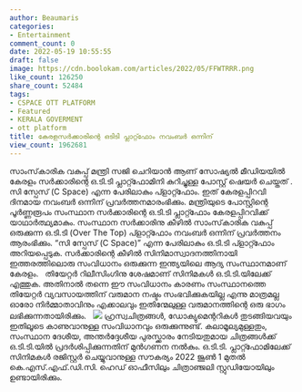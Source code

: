 ```yaml
---
author: Beaumaris
categories:
- Entertainment
comment_count: 0
date: 2022-05-19 10:55:55
draft: false
image: https://cdn.boolokam.com/articles/2022/05/FFWTRRR.png
like_count: 126250
share_count: 52484
tags:
- CSPACE OTT PLATFORM
- Featured
- KERALA GOVERMENT
- ott platform
title: കേരളസർക്കാരിന്റെ ഒടിടി പ്ലാറ്റ്ഫോം നവംബർ ഒന്നിന്
view_count: 1962681
---
```


സാംസ്‌കാരിക വകുപ്പ് മന്ത്രി സജി ചെറിയാൻ ആണ് സോഷ്യൽ മീഡിയയിൽ കേരളം സർക്കാരിന്റെ ഒ.ടി.ടി പ്ലാറ്റ്ഫോമിനി കുറിച്ചുള്ള പോസ്റ്റ് ഷെയർ ചെയ്തത് . സി സ്പേസ് (C Space) എന്ന പേരിലാകും പ്ളാറ്റ്ഫോം. ഇത് കേരളപ്പിറവി ദിനമായ നവംബർ ഒന്നിന് പ്രവർത്തനമാരംഭിക്കും. മന്ത്രിയുടെ പോസ്റ്റിന്റെ പൂർണ്ണരൂപം സംസ്ഥാന സര്‍ക്കാരിന്റെ ഒ.ടി.ടി പ്ലാറ്റ്ഫോം കേരളപ്പിറവിക്ക് യാഥാര്‍ത്ഥ്യമാകും. സംസ്ഥാന സര്‍ക്കാരിനു കീഴില്‍ സാംസ്‌കാരിക വകുപ്പ് ഒരുക്കുന്ന ഒ.ടി.ടി (Over The Top) പ്ളാറ്റ്ഫോം നവംബര്‍ ഒന്നിന് പ്രവര്‍ത്തനം ആരംഭിക്കും. “സി സ്പേസ് (C Space)” എന്ന പേരിലാകും ഒ.ടി.ടി പ്ളാറ്റ്ഫോം അറിയപ്പെടുക. സർക്കാരിന്റെ കീഴിൽ സിനിമാസ്വാദനത്തിനായി ഇത്തരത്തിലൊരു സംവിധാനം ഒരുക്കുന്ന ഇന്ത്യയിലെ ആദ്യ സംസ്ഥാനമാണ് കേരളം. &nbsp; തിയേറ്റർ റിലീസിംഗിനു ശേഷമാണ് സിനിമകള്‍ ഒ.ടി.ടി.യിലേക്ക് എത്തുക. അതിനാല്‍ തന്നെ ഈ സംവിധാനം കാരണം സംസ്ഥാനത്തെ തിയേറ്റർ വ്യവസായത്തിന് വരുമാന നഷ്ടം സംഭവിക്കുകയില്ല എന്നു മാത്രമല്ല ഓരോ നിർമ്മാതാവിനും എക്കാലവും ഇതിന്മേലുള്ള വരുമാനത്തിന്റെ ഒരു ഭാഗം ലഭിക്കുന്നതായിരിക്കും. &nbsp; ![](https://cdn.boolokam.com/articles/2022/05/FFWTRRR.png) ഹ്രസ്വചിത്രങ്ങൾ, ഡോക്യുമെന്ററികൾ തുടങ്ങിയവയും ഇതിലൂടെ കാണുവാനുള്ള സംവിധാനവും ഒരുക്കുന്നുണ്ട്. കലാമൂല്യമുള്ളതും, സംസ്ഥാന ദേശീയ, അന്തർദ്ദേശീയ പുരസ്ക്കാരം നേടിയതുമായ ചിത്രങ്ങൾക്ക് ഒ.ടി.ടി.യിൽ പ്രദർശിപ്പിക്കുന്നതിന് മുൻഗണന നല്‍കും. ഒ.ടി.ടി. പ്ലാറ്റ്ഫോമിലേക്ക് സിനിമകൾ രജിസ്റ്റർ ചെയ്യുവാനുള്ള സൗകര്യം 2022 ജൂൺ 1 മുതൽ കെ.എസ്.എഫ്.ഡി.സി. ഹെഡ് ഓഫീസിലും ചിത്രാഞ്ജലി സ്റ്റുഡിയോയിലും ഉണ്ടായിരിക്കും. &nbsp;